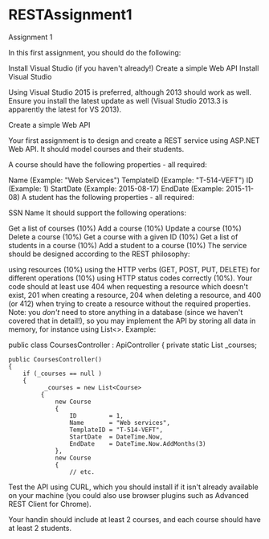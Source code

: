 # RESTAssignment1
Assignment 1

In this first assignment, you should do the following:

Install Visual Studio (if you haven't already!)
Create a simple Web API
Install Visual Studio

Using Visual Studio 2015 is preferred, although 2013 should work as well. Ensure you install the latest update as well (Visual Studio 2013.3 is apparently the latest for VS 2013).

Create a simple Web API

Your first assignment is to design and create a REST service using ASP.NET Web API. It should model courses and their students.

A course should have the following properties - all required:

Name (Example: "Web Services")
TemplateID (Example: "T-514-VEFT")
ID (Example: 1)
StartDate (Example: 2015-08-17)
EndDate (Example: 2015-11-08)
A student has the following properties - all required:

SSN
Name
It should support the following operations:

Get a list of courses (10%)
Add a course (10%)
Update a course (10%)
Delete a course (10%)
Get a course with a given ID (10%)
Get a list of students in a course (10%)
Add a student to a course (10%)
The service should be designed according to the REST philosophy:

using resources (10%)
using the HTTP verbs (GET, POST, PUT, DELETE) for different operations (10%)
using HTTP status codes correctly (10%). Your code should at least use 404 when requesting a resource which doesn't exist, 201 when creating a resource, 204 when deleting a resource, and 400 (or 412) when trying to create a resource without the required properties.
Note: you *don't* need to store anything in a database (since we haven't covered that in detail!), so you may implement the API by storing all data in memory, for instance using List<>. Example:

public class CoursesController : ApiController
{
    private static List<Course> _courses;

    public CoursesController()
    {
        if (_courses == null )
        {
              _courses = new List<Course>
             {
                 new Course
                 {
                     ID         = 1,
                     Name       = "Web services",
                     TemplateID = "T-514-VEFT",
                     StartDate  = DateTime.Now,
                     EndDate    = DateTime.Now.AddMonths(3)
                 },
                 new Course
                 {
                     // etc.
 

 

Test the API using CURL, which you should install if it isn't already available on your machine (you could also use browser plugins such as Advanced REST Client for Chrome).

Your handin should include at least 2 courses, and each course should have at least 2 students.
